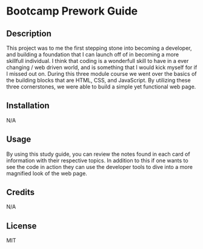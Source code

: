 # Bootcamp Prework Guide

## Description 

This project was to me the first stepping stone into becoming a developer, and building a foundation that I can launch off of in becoming a more skillfull individual. I think that coding is a wonderfull skill to have in a ever changing / web driven world, and is something that I would kick myself for if I missed out on. During this three module course we went over the basics of the building blocks that are HTML, CSS, and JavaScript. By utilizing these three cornerstones, we were able to build a simple yet functional web page. 

## Installation

N/A

## Usage

By using this study guide, you can review the notes found in each card of information with their respective topics. In addition to this if one wants to see the code in action they can use the developer tools to dive into a more magnified look of the web page.

## Credits

N/A

## License

MIT

